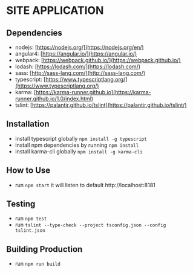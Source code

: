 # SITE APPLICATION


## Dependencies
* nodejs: [https://nodejs.org/](https://nodejs.org/en/)
* angular4: [https://angular.io/](https://angular.io/)
* webpack: [https://webpack.github.io/](https://webpack.github.io/)
* lodash: [https://lodash.com/](https://lodash.com/)
* sass: [http://sass-lang.com/](http://sass-lang.com/)
* typescript: [https://www.typescriptlang.org/](https://www.typescriptlang.org/)
* karma: [https://karma-runner.github.io](https://karma-runner.github.io/1.0/index.html)
* tslint: [https://palantir.github.io/tslint](https://palantir.github.io/tslint/)


## Installation
- install typescript globally `npm install -g typescript`
- install npm dependencies by running `npm install`
- install karma-cli globally `npm install -g karma-cli`


## How to Use
- run `npm start` it will listen to default http://localhost:8181


## Testing
- run `npm test`
- run `tslint --type-check --project tsconfig.json --config tslint.json`


## Building Production
- run `npm run build`
